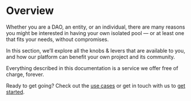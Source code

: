 # Overview

Whether you are a DAO, an entity, or an individual, there are many reasons you might be interested in having your own isolated pool — or at least one that fits your needs, without compromises.

In this section, we’ll explore all the knobs & levers that are available to you, and how our platform can benefit your own project and its community.

Everything described in this documentation is a service we offer free of charge, forever.

Ready to get going? Check out the [use cases](ionic-for-partners/) or get in touch with us to [get started](getting-started.md).
